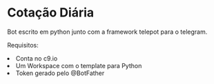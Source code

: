 # Cotação Diária
Bot escrito em python junto com a framework telepot para o telegram.

Requisitos:

<li>  Conta no c9.io </li>
<li>  Um Workspace com o template para Python </li>
<li>  Token gerado pelo @BotFather </li>
  
